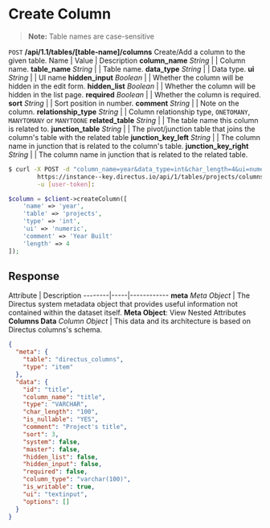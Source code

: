 # Create Column

> **Note:** Table names are case-sensitive

<span class="request">`POST` **/api/1.1/tables/[table-name]/columns**</span>
<span class="description">Create/Add a column to the given table.</span>
<span class="arguments">Name</span> | Value | Description
**column_name** _String_                    |     | Column name.
**table_name** _String_                   |     | Table name.
**data_type** _String_                    |     | Data type.
**ui** _String_                      |     | UI name
**hidden_input** _Boolean_           |     | Whether the column will be hidden in the edit form.
**hidden_list** _Boolean_            |     | Whether the column will be hidden in the list page.
**required** _Boolean_               |     | Whether the column is required.
**sort** _String_                    |     | Sort position in number.
**comment** _String_                 |     | Note on the column.
**relationship_type** _String_       |     | Column relationship type, `ONETOMANY`, `MANYTOMANY` or `MANYTOONE`
**related_table** _String_           |     | The table name this column is related to.
**junction_table** _String_          |     | The pivot/junction table that joins the column's table with the related table
**junction_key_left** _String_       |     | The column name in junction that is related to the column's table.
**junction_key_right** _String_      |     | The column name in junction that is related to the related table.

```bash
$ curl -X POST -d "column_name=year&data_type=int&char_length=4&ui=numeric&comment=Year+build" \       
        https://instance--key.directus.io/api/1/tables/projects/columns \
        -u [user-token]:
```

```php
$column = $client->createColumn([
    'name' => 'year',
    'table' => 'projects',
    'type' => 'int',
    'ui' => 'numeric',
    'comment' => 'Year Built'
    'length' => 4
]);
```

## Response

<span class="attributes">Attribute</span> | Description
--------|-----|------------
**meta** _Meta Object_ | The Directus system metadata object that provides useful information not contained within the dataset itself. <a class="object">**Meta Object**: View Nested Attributes</a>
**Columns Data** _Column Object_ | <span class="custom">This data and its architecture is based on Directus columns's schema.</span>

```json
{
  "meta": {
    "table": "directus_columns",
    "type": "item"
  },
  "data": {
    "id": "title",
    "column_name": "title",
    "type": "VARCHAR",
    "char_length": "100",
    "is_nullable": "YES",
    "comment": "Project's title",
    "sort": 3,
    "system": false,
    "master": false,
    "hidden_list": false,
    "hidden_input": false,
    "required": false,
    "column_type": "varchar(100)",
    "is_writable": true,
    "ui": "textinput",
    "options": []
  }
}
```
